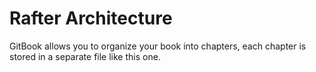 # Rafter Architecture

GitBook allows you to organize your book into chapters, each chapter is stored in a separate file like this one.

